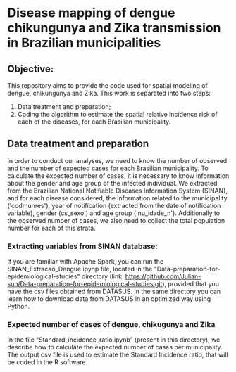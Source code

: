 # Disease mapping of dengue chikungunya and Zika transmission in Brazilian municipalities

## Objective: 

This repository aims to provide the code used for spatial modeling of dengue, chikungunya and Zika. This work is separated into two steps:

  1. Data treatment and preparation;
  2. Coding the algorithm to estimate the spatial relative incidence risk of each of the diseases, for each Brasilian municipality. 

## Data treatment and preparation

  In order to conduct our analyses, we need to know the number of  observed and the number of  expected cases for each Brasilian municipality. To calculate the expected number of cases, it is necessary to know information about the gender and age group of the infected individual.  We extracted  from the Brazilian National Notifiable Diseases Information System (SINAN), and for each disease considered, the information related to the municipality ('codmunres'), year of notification (extracted from the date of notification variable), gender (cs_sexo') and age group ('nu_idade_n'). Additionally to the observed number of cases, we also need to collect the total population number for each of this strata.

### Extracting variables from SINAN database: 
  
  If you are familiar with Apache Spark, you can run the SINAN_Extracao_Dengue.ipynp file, located in the  "Data-preparation-for-epidemiological-studies" directory (link: https://github.com/Julian-sun/Data-preparation-for-epidemiological-studies.git),  provided that you have the csv files obtained from  DATASUS.  In the same directory you can learn how to download data from DATASUS in an optimized way using Python.  

### Expected number of cases of dengue, chikugunya and Zika

  In the file “Standard_incidence_ratio.ipynb” (present in this directory), we describe how to calculate the expected number of cases per municipality. The output csv file is used to estimate the Standard Incidence ratio, that will be coded in the R software. 
